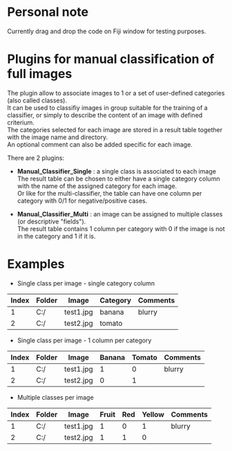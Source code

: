 # Personal note
Currently drag and drop the code on Fiji window for testing purposes.

# Plugins for manual classification of full images
The plugin allow to associate images to 1 or a set of user-defined categories (also called classes).  
It can be used to classifiy images in group suitable for the training of a classifier, or simply to describe the content of an image with defined criterium.  
The categories selected for each image are stored in a result table together with the image name and directory.  
An optional comment can also be added specific for each image.

There are 2 plugins: 
- __Manual_Classifier_Single__ : a single class is associated to each image  
The result table can be chosen to either have a single category column with the name of the assigned category for each image.  
Or like for the multi-classifier, the table can have one column per category with 0/1 for negative/positive cases.

- __Manual_Classifier_Multi__  : an image can be assigned to multiple classes (or descriptive "fields").  
The result table contains 1 column per category with 0 if the image is not in the category and 1 if it is.

# Examples

- Single class per image - single category column

| Index | Folder | Image     | Category | Comments |
|-------|--------|-----------|----------|----------|
| 1     | C:/    | test1.jpg | banana   | blurry   |
| 2     | C:/    | test2.jpg | tomato   |          |

- Single class per image - 1 column per category

| Index | Folder | Image     | Banana | Tomato | Comments |
|-------|--------|-----------|--------|--------|----------|
| 1     | C:/    | test1.jpg | 1      | 0      | blurry   |
| 2     | C:/    | test2.jpg | 0      | 1      |          |

- Multiple classes per image

| Index | Folder | Image     | Fruit | Red | Yellow | Comments |
|-------|--------|-----------|-------|-----|--------|----------|
| 1     | C:/    | test1.jpg | 1     | 0   | 1      | blurry   |
| 2     | C:/    | test2.jpg | 1     | 1   | 0      |          |
